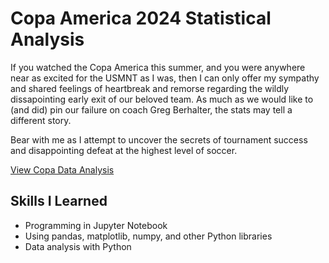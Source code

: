# Copa America 2024 Statistical Analysis

If you watched the Copa America this summer, and you were anywhere near as excited for the USMNT as I was, then I can only offer my sympathy and shared feelings of heartbreak and remorse regarding the wildly dissapointing early exit of our beloved team. As much as we would like to (and did) pin our failure on coach Greg Berhalter, the stats may tell a different story. 
  
Bear with me as I attempt to uncover the secrets of tournament success and disappointing defeat at the highest level of soccer.  

[View Copa Data Analysis](/SoccerAnalysis.ipynb)

## Skills I Learned

* Programming in Jupyter Notebook
* Using pandas, matplotlib, numpy, and other Python libraries
* Data analysis with Python
